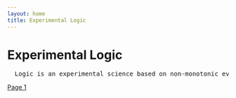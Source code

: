 ```yaml
---
layout: home
title: Experimental Logic
---
```

# Experimental Logic
<pre>
  Logic is an experimental science based on non-monotonic evolution of interactions.
</pre>
[Page 1](./pages/page_1)

